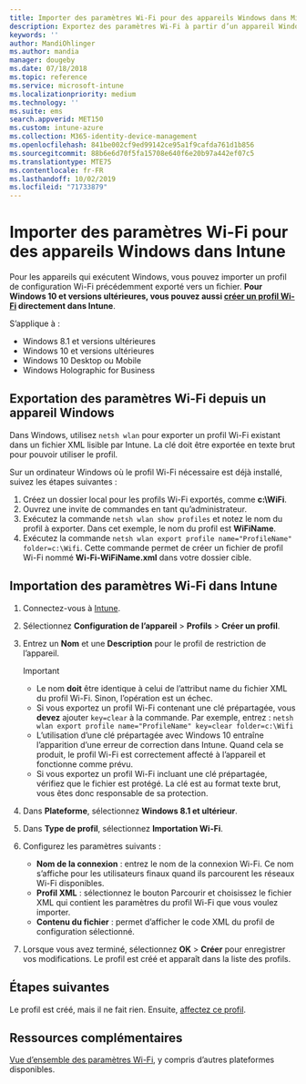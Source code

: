 ```yaml
---
title: Importer des paramètres Wi-Fi pour des appareils Windows dans Microsoft Intune - Azure | Microsoft Docs
description: Exportez des paramètres Wi-Fi à partir d’un appareil Windows dans un fichier XML à l’aide de netsh wlan. Ensuite, importez ce fichier dans Intune pour créer un profil Wi-Fi pour les appareils exécutant Windows 8.1, Windows 10 et Windows Holographic for Business.
keywords: ''
author: MandiOhlinger
ms.author: mandia
manager: dougeby
ms.date: 07/18/2018
ms.topic: reference
ms.service: microsoft-intune
ms.localizationpriority: medium
ms.technology: ''
ms.suite: ems
search.appverid: MET150
ms.custom: intune-azure
ms.collection: M365-identity-device-management
ms.openlocfilehash: 841be002cf9ed99142ce95a1f9cafda761d1b856
ms.sourcegitcommit: 88b6e6d70f5fa15708e640f6e20b97a442ef07c5
ms.translationtype: MTE75
ms.contentlocale: fr-FR
ms.lasthandoff: 10/02/2019
ms.locfileid: "71733879"
---
```

# <a name="import-wi-fi-settings-for-windows-devices-in-intune"></a>Importer des paramètres Wi-Fi pour des appareils Windows dans Intune

Pour les appareils qui exécutent Windows, vous pouvez importer un profil de configuration Wi-Fi précédemment exporté vers un fichier. **Pour Windows 10 et versions ultérieures, vous pouvez aussi [créer un profil Wi-Fi](wi-fi-settings-windows.md) directement dans Intune**.

S’applique à :  
- Windows 8.1 et versions ultérieures
- Windows 10 et versions ultérieures
- Windows 10 Desktop ou Mobile
- Windows Holographic for Business

## <a name="export-wi-fi-settings-from-a-windows-device"></a>Exportation des paramètres Wi-Fi depuis un appareil Windows

Dans Windows, utilisez `netsh wlan` pour exporter un profil Wi-Fi existant dans un fichier XML lisible par Intune. La clé doit être exportée en texte brut pour pouvoir utiliser le profil.

Sur un ordinateur Windows où le profil Wi-Fi nécessaire est déjà installé, suivez les étapes suivantes :

1. Créez un dossier local pour les profils Wi-Fi exportés, comme **c:\WiFi**.
2. Ouvrez une invite de commandes en tant qu’administrateur.
3. Exécutez la commande `netsh wlan show profiles` et notez le nom du profil à exporter. Dans cet exemple, le nom du profil est **WiFiName**.
4. Exécutez la commande `netsh wlan export profile name="ProfileName" folder=c:\Wifi`. Cette commande permet de créer un fichier de profil Wi-Fi nommé **Wi-Fi-WiFiName.xml** dans votre dossier cible.

## <a name="import-the-wi-fi-settings-into-intune"></a>Importation des paramètres Wi-Fi dans Intune

1. Connectez-vous à [Intune](https://go.microsoft.com/fwlink/?linkid=2090973).
2. Sélectionnez **Configuration de l’appareil** > **Profils** > **Créer un profil**.
3. Entrez un **Nom** et une **Description** pour le profil de restriction de l’appareil.

    > [!IMPORTANT]
    > - Le nom **doit** être identique à celui de l’attribut name du fichier XML du profil Wi-Fi. Sinon, l’opération est un échec.
    > - Si vous exportez un profil Wi-Fi contenant une clé prépartagée, vous **devez** ajouter `key=clear` à la commande. Par exemple, entrez : `netsh wlan export profile name="ProfileName" key=clear folder=c:\Wifi`
    > - L’utilisation d’une clé prépartagée avec Windows 10 entraîne l’apparition d’une erreur de correction dans Intune. Quand cela se produit, le profil Wi-Fi est correctement affecté à l’appareil et fonctionne comme prévu.
    > - Si vous exportez un profil Wi-Fi incluant une clé prépartagée, vérifiez que le fichier est protégé. La clé est au format texte brut, vous êtes donc responsable de sa protection.

4. Dans **Plateforme**, sélectionnez **Windows 8.1 et ultérieur**.
5. Dans **Type de profil**, sélectionnez **Importation Wi-Fi**.
6. Configurez les paramètres suivants :
    - **Nom de la connexion** : entrez le nom de la connexion Wi-Fi. Ce nom s’affiche pour les utilisateurs finaux quand ils parcourent les réseaux Wi-Fi disponibles.
    - **Profil XML** : sélectionnez le bouton Parcourir et choisissez le fichier XML qui contient les paramètres du profil Wi-Fi que vous voulez importer.
    - **Contenu du fichier** : permet d’afficher le code XML du profil de configuration sélectionné.
7. Lorsque vous avez terminé, sélectionnez **OK** > **Créer** pour enregistrer vos modifications. Le profil est créé et apparaît dans la liste des profils.

## <a name="next-steps"></a>Étapes suivantes

Le profil est créé, mais il ne fait rien. Ensuite, [affectez ce profil](device-profile-assign.md).

## <a name="more-resources"></a>Ressources complémentaires

[Vue d’ensemble des paramètres Wi-Fi](wi-fi-settings-configure.md), y compris d’autres plateformes disponibles.

